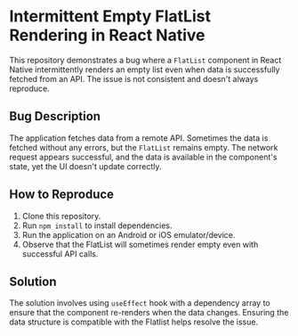 # Intermittent Empty FlatList Rendering in React Native

This repository demonstrates a bug where a `FlatList` component in React Native intermittently renders an empty list even when data is successfully fetched from an API. The issue is not consistent and doesn't always reproduce.

## Bug Description

The application fetches data from a remote API.  Sometimes the data is fetched without any errors, but the `FlatList` remains empty. The network request appears successful, and the data is available in the component's state, yet the UI doesn't update correctly.

## How to Reproduce

1. Clone this repository.
2. Run `npm install` to install dependencies.
3. Run the application on an Android or iOS emulator/device.
4. Observe that the FlatList will sometimes render empty even with successful API calls.

## Solution

The solution involves using `useEffect` hook with a dependency array to ensure that the component re-renders when the data changes.  Ensuring the data structure is compatible with the Flatlist helps resolve the issue.
